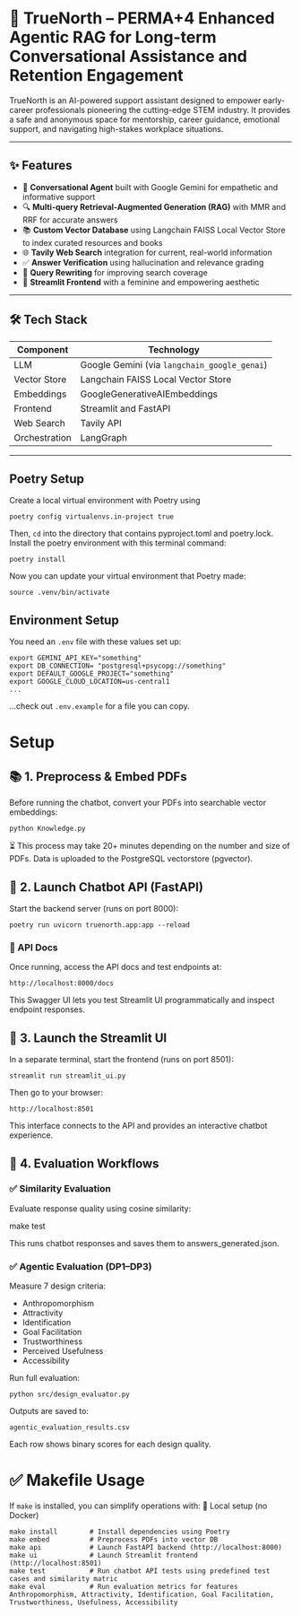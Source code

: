 # 💜 TrueNorth – PERMA+4 Enhanced Agentic RAG for Long-term Conversational Assistance and Retention Engagement

TrueNorth is an AI-powered support assistant designed to empower early-career professionals pioneering the cutting-edge STEM industry. It provides a safe and anonymous space for mentorship, career guidance, emotional support, and navigating high-stakes workplace situations.

---
## ✨ Features

- 🤖 **Conversational Agent** built with Google Gemini for empathetic and informative support  
- 🔍 **Multi-query Retrieval-Augmented Generation (RAG)** with MMR and RRF for accurate answers  
- 📚 **Custom Vector Database** using Langchain FAISS Local Vector Store to index curated resources and books  
- 🌐 **Tavily Web Search** integration for current, real-world information  
- ✅ **Answer Verification** using hallucination and relevance grading  
- 🧠 **Query Rewriting** for improving search coverage  
- 🎨 **Streamlit Frontend** with a feminine and empowering aesthetic  

---

## 🛠️ Tech Stack

| Component    | Technology                              |
|--------------|------------------------------------------|
| LLM          | Google Gemini (via `langchain_google_genai`)|
| Vector Store | Langchain FAISS Local Vector Store        |
| Embeddings   | GoogleGenerativeAIEmbeddings             |
| Frontend     | Streamlit and FastAPI                    |
| Web Search   | Tavily API                               |
| Orchestration| LangGraph                                |

---

## Poetry Setup

Create a local virtual environment with Poetry using
```
poetry config virtualenvs.in-project true
```
Then, `cd` into the directory that contains pyproject.toml and poetry.lock. Install the poetry environment with this terminal command:
```
poetry install
```
Now you can update your virtual environment that Poetry made:
```
source .venv/bin/activate
```

## Environment Setup
You need an `.env` file with these values set up:
```
export GEMINI_API_KEY="something"
export DB_CONNECTION= "postgresql+psycopg://something"
export DEFAULT_GOOGLE_PROJECT="something"
export GOOGLE_CLOUD_LOCATION=us-central1
...
```

...check out `.env.example` for a file you can copy.

# Setup
## 📚 1. Preprocess & Embed  PDFs

Before running the chatbot, convert your PDFs into searchable vector embeddings:

```python Knowledge.py```

⏳ This process may take 20+ minutes depending on the number and size of PDFs. Data is uploaded to the PostgreSQL vectorstore (pgvector).


## 📡 2. Launch Chatbot API (FastAPI)

Start the backend server (runs on port 8000):

`poetry run uvicorn truenorth.app:app --reload`

### 🔗 API Docs

Once running, access the API docs and test endpoints at:

```http://localhost:8000/docs```

This Swagger UI lets you test Streamlit UI programmatically and inspect endpoint responses.

## 🌸 3. Launch the Streamlit UI

In a separate terminal, start the frontend (runs on port 8501):

```streamlit run streamlit_ui.py```

Then go to your browser:

`http://localhost:8501`

This interface connects to the API and provides an interactive chatbot experience.

## 📐 4. Evaluation Workflows
### ✅ Similarity Evaluation

Evaluate response quality using cosine similarity:

make test

This runs chatbot responses and saves them to answers_generated.json.
### ✅ Agentic Evaluation (DP1–DP3)

Measure 7 design criteria:

- Anthropomorphism
- Attractivity
- Identification
- Goal Facilitation
- Trustworthiness
- Perceived Usefulness
- Accessibility

Run full evaluation:

`python src/design_evaluator.py`

Outputs are saved to:

`agentic_evaluation_results.csv`

Each row shows binary scores for each design quality.

# ✅ Makefile Usage

If `make` is installed, you can simplify operations with:
🔧 Local setup (no Docker)

```
make install        # Install dependencies using Poetry
make embed          # Preprocess PDFs into vector DB
make api            # Launch FastAPI backend (http://localhost:8000)
make ui             # Launch Streamlit frontend (http://localhost:8501)
make test           # Run chatbot API tests using predefined test cases and similarity matric
make eval           # Run evaluation metrics for features Anthropomorphism, Attractivity, Identification, Goal Facilitation, Trustworthiness, Usefulness, Accessibility
```
